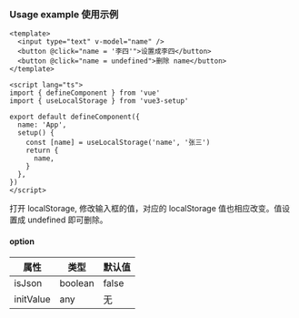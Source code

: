 ### Usage example 使用示例

```
<template>
  <input type="text" v-model="name" />
  <button @click="name = '李四'">设置成李四</button>
  <button @click="name = undefined">删除 name</button>
</template>

<script lang="ts">
import { defineComponent } from 'vue'
import { useLocalStorage } from 'vue3-setup'

export default defineComponent({
  name: 'App',
  setup() {
    const [name] = useLocalStorage('name', '张三')
    return {
      name,
    }
  },
})
</script>
```

打开 localStorage, 修改输入框的值，对应的 localStorage 值也相应改变。值设置成 undefined 即可删除。

#### option

| 属性      | 类型    | 默认值 |
| --------- | ------- | ------ |
| isJson    | boolean | false  |
| initValue | any     | 无     |
